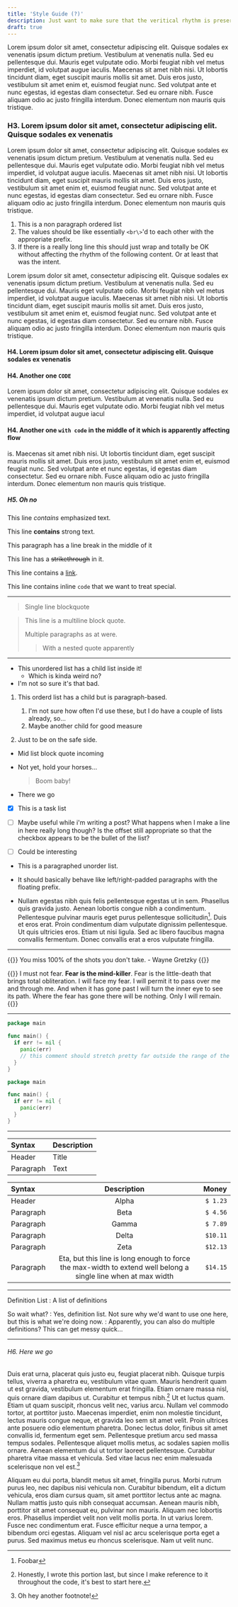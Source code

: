 ```yaml
---
title: 'Style Guide (?)'
description: Just want to make sure that the veritical rhythm is preserved if the description is super long and spans multiple lines
draft: true
---
```


Lorem ipsum dolor sit amet, consectetur adipiscing elit. Quisque sodales ex venenatis ipsum dictum pretium. Vestibulum at venenatis nulla. Sed eu pellentesque dui. Mauris eget vulputate odio. Morbi feugiat nibh vel metus imperdiet, id volutpat augue iaculis. Maecenas sit amet nibh nisi. Ut lobortis tincidunt diam, eget suscipit mauris mollis sit amet. Duis eros justo, vestibulum sit amet enim et, euismod feugiat nunc. Sed volutpat ante et nunc egestas, id egestas diam consectetur. Sed eu ornare nibh. Fusce aliquam odio ac justo fringilla interdum. Donec elementum non mauris quis tristique.

### H3. Lorem ipsum dolor sit amet, consectetur adipiscing elit. Quisque sodales ex venenatis

Lorem ipsum dolor sit amet, consectetur adipiscing elit. Quisque sodales ex venenatis ipsum dictum pretium. Vestibulum at venenatis nulla. Sed eu pellentesque dui. Mauris eget vulputate odio. Morbi feugiat nibh vel metus imperdiet, id volutpat augue iaculis. Maecenas sit amet nibh nisi. Ut lobortis tincidunt diam, eget suscipit mauris mollis sit amet. Duis eros justo, vestibulum sit amet enim et, euismod feugiat nunc. Sed volutpat ante et nunc egestas, id egestas diam consectetur. Sed eu ornare nibh. Fusce aliquam odio ac justo fringilla interdum. Donec elementum non mauris quis tristique.

1. This is a non paragraph ordered list
1. The values should be like essentially `<br\>`'d to each other with the appropriate prefix.
1. If there is a really long line this should just wrap and totally be OK without affecting the rhythm of the following content. Or at least that was the intent.

Lorem ipsum dolor sit amet, consectetur adipiscing elit. Quisque sodales ex venenatis ipsum dictum pretium. Vestibulum at venenatis nulla. Sed eu pellentesque dui. Mauris eget vulputate odio. Morbi feugiat nibh vel metus imperdiet, id volutpat augue iaculis. Maecenas sit amet nibh nisi. Ut lobortis tincidunt diam, eget suscipit mauris mollis sit amet. Duis eros justo, vestibulum sit amet enim et, euismod feugiat nunc. Sed volutpat ante et nunc egestas, id egestas diam consectetur. Sed eu ornare nibh. Fusce aliquam odio ac justo fringilla interdum. Donec elementum non mauris quis tristique.

#### H4. Lorem ipsum dolor sit amet, consectetur adipiscing elit. Quisque sodales ex venenatis

#### H4. Another one `CODE`

Lorem ipsum dolor sit amet, consectetur adipiscing elit. Quisque sodales ex venenatis ipsum dictum pretium. Vestibulum at venenatis nulla. Sed eu pellentesque dui. Mauris eget vulputate odio. Morbi feugiat nibh vel metus imperdiet, id volutpat augue iacul

#### H4. Another one `with code` in the middle of it which is apparently affecting flow

is. Maecenas sit amet nibh nisi. Ut lobortis tincidunt diam, eget suscipit mauris mollis sit amet. Duis eros justo, vestibulum sit amet enim et, euismod feugiat nunc. Sed volutpat ante et nunc egestas, id egestas diam consectetur. Sed eu ornare nibh. Fusce aliquam odio ac justo fringilla interdum. Donec elementum non mauris quis tristique.

##### H5. Oh no

This line *contains* emphasized text.

This line **contains** strong text.

This paragraph has a line break
in the middle of it

This line has a ~~strikethrough~~ in it.

This line contains a [link](https://example.com).

This line contains inline `code` that we want to treat special.

---

> Single line blockquote

> This line is a multiline block quote.
>
> Multiple paragraphs as at were.
>
>> With a nested quote apparently

---

* This unordered list has a child list inside it!
  * Which is kinda weird no?
* I'm not so sure it's that bad.


1. This orderd list has a child but is paragraph-based.

    1. I'm not sure how often I'd use these, but I do have a couple of lists already, so...
    1. Maybe another child for good measure

1. Just to be on the safe side.


* Mid list block quote incoming

* Not yet, hold your horses...

  > Boom baby!

* There we go

- [x] This is a task list

- [ ] Maybe useful while i'm writing a post? What happens when I make a line in here really long though? Is the offset still appropriate so that the checkbox appears to be the bullet of the list?

- [ ] Could be interesting

- This is a paragraphed unorder list.

- It should basically behave like left/right-padded paragraphs with the floating prefix.

- Nullam egestas nibh quis felis pellentesque egestas ut in sem. Phasellus quis gravida justo. Aenean lobortis congue nibh a condimentum. Pellentesque pulvinar mauris eget purus pellentesque sollicitudin[^3]. Duis et eros erat. Proin condimentum diam vulputate dignissim pellentesque. Ut quis ultricies eros. Etiam ut nisi ligula. Sed ac libero faucibus magna convallis fermentum. Donec convallis erat a eros vulputate fringilla.

---

{{<citation title="Michael Scott">}}
  You miss 100% of the shots you don't take. - Wayne Gretzky
{{</citation>}}

{{<citation title="Dune" url="https://www.goodreads.com/quotes/2-i-must-not-fear-fear-is-the-mind-killer-fear-is">}}
I must not fear. **Fear is the mind-killer**. Fear is the little-death that brings total obliteration. I will face my fear. I will permit it to pass over me and through me. And when it has gone past I will turn the inner eye to see its path. Where the fear has gone there will be nothing. Only I will remain.
{{</citation>}}

---

```go {hl_lines=[3]}
package main

func main() {
  if err != nil {
    panic(err)
    // this comment should stretch pretty far outside the range of the code block so that it causes horizontal scrolling
  }
}
```

```go
package main

func main() {
  if err != nil {
    panic(err)
  }
}
```

---

| Syntax      | Description |
| :---------- | ----------- |
| Header      | Title       |
| Paragraph   | Text        |

| Syntax      | Description |  Money |
| :---------- | :---------: | -----: |
| Header      | Alpha       |  `$ 1.23` |
| Paragraph   | Beta        |  `$ 4.56` |
| Paragraph   | Gamma        |  `$ 7.89` |
| Paragraph   | Delta        | `$10.11` |
| Paragraph   | Zeta        | `$12.13` |
| Paragraph   | Eta, but this line is long enough to force the max-width to extend well belong a single line when at max width        | `$14.15` |

---

Definition List
: A list of definitions

So wait what?
: Yes, definition list. Not sure why we'd want to use one here, but this is what we're doing now.
: Apparently, you can also do multiple definitions? This can get messy quick...

---

###### H6. Here we go

Duis erat urna, placerat quis justo eu, feugiat placerat nibh. Quisque turpis tellus, viverra a pharetra eu, vestibulum vitae quam. Mauris hendrerit quam ut est gravida, vestibulum elementum erat fringilla. Etiam ornare massa nisl, quis ornare diam dapibus ut. Curabitur et tempus nibh.[^first-last] Ut et luctus quam. Etiam ut quam suscipit, rhoncus velit nec, varius arcu. Nullam vel commodo tortor, at porttitor justo. Maecenas imperdiet, enim non molestie tincidunt, lectus mauris congue neque, et gravida leo sem sit amet velit. Proin ultrices ante posuere odio elementum pharetra. Donec lectus dolor, finibus sit amet convallis id, fermentum eget sem. Pellentesque pretium arcu sed massa tempus sodales. Pellentesque aliquet mollis metus, ac sodales sapien mollis ornare. Aenean elementum dui ut tortor laoreet pellentesque. Curabitur pharetra vitae massa et vehicula. Sed vitae lacus nec enim malesuada scelerisque non vel est.[^and-another]

Aliquam eu dui porta, blandit metus sit amet, fringilla purus. Morbi rutrum purus leo, nec dapibus nisi vehicula non. Curabitur bibendum, elit a dictum vehicula, eros diam cursus quam, sit amet porttitor lectus ante ac magna. Nullam mattis justo quis nibh consequat accumsan. Aenean mauris nibh, porttitor sit amet consequat eu, pulvinar non mauris. Aliquam nec lobortis eros. Phasellus imperdiet velit non velit mollis porta. In ut varius lorem. Fusce nec condimentum erat. Fusce efficitur neque a urna tempor, a bibendum orci egestas. Aliquam vel nisl ac arcu scelerisque porta eget a purus. Sed maximus metus eu rhoncus scelerisque. Nam ut velit nunc.

[^3]: Foobar

[^first-last]: Honestly, I wrote this portion last, but since I make reference to it throughout the code, it's best to start here.

[^and-another]: Oh hey another footnote!
